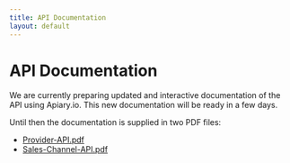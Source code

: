 ```yaml
---
title: API Documentation
layout: default
---
```


# API Documentation

We are currently preparing updated and interactive documentation of the API using Apiary.io.
This new documentation will be ready in a few days.

Until then the documentation is supplied in two PDF files:

-   [Provider-API.pdf](Provider-API.pdf)
-   [Sales-Channel-API.pdf](Sales-Channel-API.pdf)
